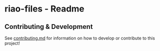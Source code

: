 # riao-files - Readme

## Contributing & Development

See [contributing.md](docs/contributing/contributing.md) for information on how to develop or contribute to this project!
